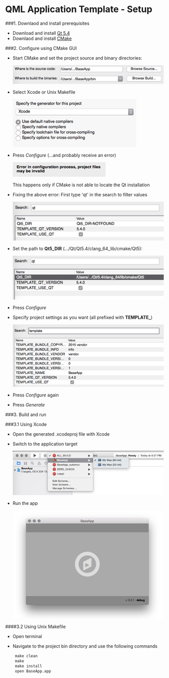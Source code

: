 QML Application Template - Setup
===

###1. Downlaod and install prerequisites

- Download and install [Qt 5.4](https://www.qt.io/download-open-source/)
- Downlaod and install [CMake](http://www.cmake.org/download/)

###2. Configure using CMake GUI

- Start CMake and set the project source and binary directories:

	![](img/img1.png)

- Select Xcode or Unix Makefile

	![](img/img2.png)

- Press *Configure* (...and probably receive an error)
 
	![](img/img3.png)
	
	This happens only if CMake is not able to locate the Qt installation
	
- Fixing the above error: First type 'qt' in the search to filter values

	![](img/img4.png)
	
- Set the path to **Qt5_DIR** (.../Qt/Qt5.4/clang_64_lib/cmake/Qt5):

	![](img/img5.png)
	
- Press *Configure*
	
- Specify project settings as you want (all prefixed with **TEMPLATE_**)

	![](img/img6.png)

- Press *Configure* again

- Press *Generate*

###3. Build and run 

###3.1 Using Xcode

- Open the generated .xcodeproj file with Xcode

- Switch to the application target

	![](img/img7.png)
	
- Run the app

	![](img/img8.png)
	
####3.2 Using Unix Makefile

 - Open terminal
 - Navigate to the project bin directory and use the following commands
 
  		make clean
 		make
 		make install
 		open BaseApp.app
 
